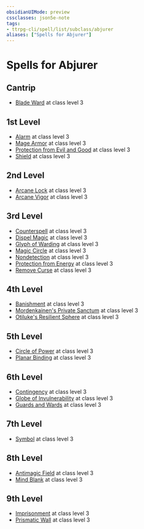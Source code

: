 ```yaml
---
obsidianUIMode: preview
cssclasses: json5e-note
tags:
- ttrpg-cli/spell/list/subclass/abjurer
aliases: ["Spells for Abjurer"]
---
```

# Spells for Abjurer

## Cantrip

- [Blade Ward](Misc%20Files/CLI/compendium/spells/blade-ward-xphb.md "XPHB") at class level 3

## 1st Level

- [Alarm](Misc%20Files/CLI/compendium/spells/alarm-xphb.md "XPHB") at class level 3
- [Mage Armor](Misc%20Files/CLI/compendium/spells/mage-armor-xphb.md "XPHB") at class level 3
- [Protection from Evil and Good](Misc%20Files/CLI/compendium/spells/protection-from-evil-and-good-xphb.md "XPHB") at class level 3
- [Shield](Misc%20Files/CLI/compendium/spells/shield-xphb.md "XPHB") at class level 3

## 2nd Level

- [Arcane Lock](Misc%20Files/CLI/compendium/spells/arcane-lock-xphb.md "XPHB") at class level 3
- [Arcane Vigor](Misc%20Files/CLI/compendium/spells/arcane-vigor-xphb.md "XPHB") at class level 3

## 3rd Level

- [Counterspell](Misc%20Files/CLI/compendium/spells/counterspell-xphb.md "XPHB") at class level 3
- [Dispel Magic](Misc%20Files/CLI/compendium/spells/dispel-magic-xphb.md "XPHB") at class level 3
- [Glyph of Warding](Misc%20Files/CLI/compendium/spells/glyph-of-warding-xphb.md "XPHB") at class level 3
- [Magic Circle](Misc%20Files/CLI/compendium/spells/magic-circle-xphb.md "XPHB") at class level 3
- [Nondetection](Misc%20Files/CLI/compendium/spells/nondetection-xphb.md "XPHB") at class level 3
- [Protection from Energy](Misc%20Files/CLI/compendium/spells/protection-from-energy-xphb.md "XPHB") at class level 3
- [Remove Curse](Misc%20Files/CLI/compendium/spells/remove-curse-xphb.md "XPHB") at class level 3

## 4th Level

- [Banishment](Misc%20Files/CLI/compendium/spells/banishment-xphb.md "XPHB") at class level 3
- [Mordenkainen's Private Sanctum](Misc%20Files/CLI/compendium/spells/mordenkainens-private-sanctum-xphb.md "XPHB") at class level 3
- [Otiluke's Resilient Sphere](Misc%20Files/CLI/compendium/spells/otilukes-resilient-sphere-xphb.md "XPHB") at class level 3

## 5th Level

- [Circle of Power](Misc%20Files/CLI/compendium/spells/circle-of-power-xphb.md "XPHB") at class level 3
- [Planar Binding](Misc%20Files/CLI/compendium/spells/planar-binding-xphb.md "XPHB") at class level 3

## 6th Level

- [Contingency](Misc%20Files/CLI/compendium/spells/contingency-xphb.md "XPHB") at class level 3
- [Globe of Invulnerability](Misc%20Files/CLI/compendium/spells/globe-of-invulnerability-xphb.md "XPHB") at class level 3
- [Guards and Wards](Misc%20Files/CLI/compendium/spells/guards-and-wards-xphb.md "XPHB") at class level 3

## 7th Level

- [Symbol](Misc%20Files/CLI/compendium/spells/symbol-xphb.md "XPHB") at class level 3

## 8th Level

- [Antimagic Field](Misc%20Files/CLI/compendium/spells/antimagic-field-xphb.md "XPHB") at class level 3
- [Mind Blank](Misc%20Files/CLI/compendium/spells/mind-blank-xphb.md "XPHB") at class level 3

## 9th Level

- [Imprisonment](Misc%20Files/CLI/compendium/spells/imprisonment-xphb.md "XPHB") at class level 3
- [Prismatic Wall](Misc%20Files/CLI/compendium/spells/prismatic-wall-xphb.md "XPHB") at class level 3